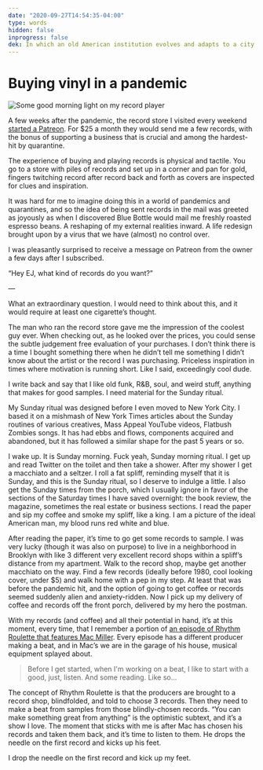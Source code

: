```yaml
---
date: "2020-09-27T14:54:35-04:00"
type: words
hidden: false
inprogress: false
dek: In which an old American institution evolves and adapts to a city and nationwide quarantine
---
```


# Buying vinyl in a pandemic

<img src="https://res.cloudinary.com/ejf/image/upload/v1601233329/untitled_shoot_20200519-13.jpg" alt="Some good morning light on my record player" class="fullwidth" />

A few weeks after the pandemic, the record store I visited every weekend [started a Patreon](https://www.patreon.com/SecondHandRecordsNYC). For $25 a month they would send me a few records, with the bonus of supporting a business that is crucial and among the hardest-hit by quarantine.

The experience of buying and playing records is physical and tactile. You go to a store with piles of records and set up in a corner and pan for gold, fingers twitching record after record back and forth as covers are inspected for clues and inspiration.

It was hard for me to imagine doing this in a world of pandemics and quarantines, and so the idea of being sent records in the mail was greeted as joyously as when I discovered Blue Bottle would mail me freshly roasted espresso beans. A reshaping of my external realities inward. A life redesign brought upon by a virus that we have (almost) no control over.

I was pleasantly surprised to receive a message on Patreon from the owner a few days after I subscribed.

“Hey EJ, what kind of records do you want?”

—

What an extraordinary question. I would need to think about this, and it would require at least one cigarette’s thought.

The man who ran the record store gave me the impression of the coolest guy ever. When checking out, as he looked over the prices, you could sense the subtle judgement free evaluation of your purchases. I don’t think there is a time I bought something there when he didn’t tell me something I didn’t know about the artist or the record I was purchasing. Priceless inspiration in times where motivation is running short. Like I said, exceedingly cool dude.

I write back and say that I like old funk, R&B, soul, and weird stuff, anything that makes for good samples. I need material for the Sunday ritual.

My Sunday ritual was designed before I even moved to New York City. I based it on a mishmash of New York Times articles about the Sunday routines of various creatives, Mass Appeal YouTube videos, Flatbush Zombies songs. It has had ebbs and flows, components acquired and abandoned, but it has followed a similar shape for the past 5 years or so.

I wake up. It is Sunday morning. Fuck yeah, Sunday morning ritual. I get up and read Twitter on the toilet and then take a shower. After my shower I get a macchiato and a seltzer. I roll a fat spliff, reminding myself that it is Sunday, and this is the Sunday ritual, so I deserve to indulge a little. I also get the Sunday times from the porch, which I usually ignore in favor of the sections of the Saturday times I have saved overnight: the book review, the magazine, sometimes the real estate or business sections. I read the paper and sip my coffee and smoke my spliff, like a king. I am a picture of the ideal American man, my blood runs red white and blue.

After reading the paper, it’s time to go get some records to sample. I was very lucky (though it was also on purpose) to live in a neighborhood in Brooklyn with like 3 different very excellent record shops within a spliff’s distance from my apartment. Walk to the record shop, maybe get another macchiato on the way. Find a few records (ideally before 1980, cool looking cover, under $5) and walk home with a pep in my step. At least that was before the pandemic hit, and the option of going to get coffee or records seemed suddenly alien and anxiety-ridden. Now I pick up my delivery of coffee and records off the front porch, delivered by my hero the postman.

With my records (and coffee) and all their potential in hand, it’s at this moment, every time, that I remember a portion of [an episode of Rhythm Roulette that features Mac Miller](https://www.youtube.com/watch?v=X-R47DwZWkU). Every episode has a different producer making a beat, and in Mac’s we are in the garage of his house, musical equipment splayed about.

> Before I get started, when I'm working on a beat, I like to start with a good, just, listen. And some reading. Like so…

The concept of Rhythm Roulette is that the producers are brought to a record shop, blindfolded, and told to choose 3 records. Then they need to make a beat from samples from those blindly-chosen records. “You can make something great from anything” is the optimistic subtext, and it’s a show I love. The moment that sticks with me is after Mac has chosen his records and taken them back, and it’s time to listen to them. He drops the needle on the first record and kicks up his feet.

I drop the needle on the first record and kick up my feet.
